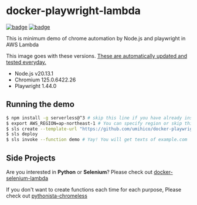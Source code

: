 # docker-playwright-lambda

[![badge](https://github.com/umihico/docker-playwright-lambda/actions/workflows/demo-test.yml/badge.svg)](https://github.com/umihico/docker-playwright-lambda/actions/workflows/demo-test.yml)
[![badge](https://github.com/umihico/docker-playwright-lambda/actions/workflows/auto-update.yml/badge.svg)](https://github.com/umihico/docker-playwright-lambda/actions/workflows/auto-update.yml)

This is minimum demo of chrome automation by Node.js and playwright in AWS Lambda

This image goes with these versions. [These are automatically updated and tested everyday.](https://github.com/umihico/docker-playwright-lambda/actions)

- Node.js v20.13.1
- Chromium 125.0.6422.26
- Playwright 1.44.0

## Running the demo

```bash
$ npm install -g serverless@^3 # skip this line if you have already installed Serverless Framework
$ export AWS_REGION=ap-northeast-1 # You can specify region or skip this line. us-east-1 will be used by default.
$ sls create --template-url "https://github.com/umihico/docker-playwright-lambda/tree/main" --path docker-playwright-lambda && cd $_
$ sls deploy
$ sls invoke --function demo # Yay! You will get texts of example.com
```

## Side Projects

Are you interested in **Python** or **Selenium**? Please check out [docker-selenium-lambda](https://github.com/umihico/docker-selenium-lambda)

If you don't want to create functions each time for each purpose, Please check out [pythonista-chromeless](https://github.com/umihico/pythonista-chromeless)
